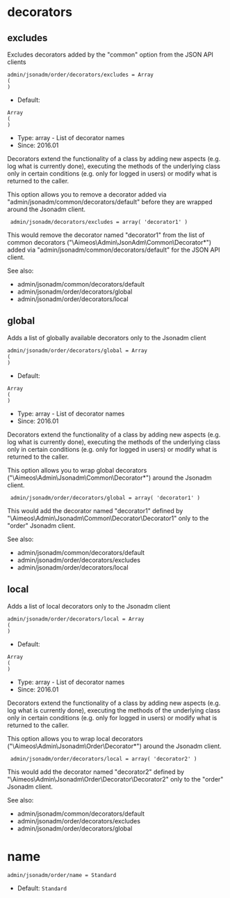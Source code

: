 
# decorators
## excludes

Excludes decorators added by the "common" option from the JSON API clients

```
admin/jsonadm/order/decorators/excludes = Array
(
)
```

* Default: 
```
Array
(
)
```
* Type: array - List of decorator names
* Since: 2016.01

Decorators extend the functionality of a class by adding new aspects
(e.g. log what is currently done), executing the methods of the underlying
class only in certain conditions (e.g. only for logged in users) or
modify what is returned to the caller.

This option allows you to remove a decorator added via
"admin/jsonadm/common/decorators/default" before they are wrapped
around the Jsonadm client.

```
 admin/jsonadm/decorators/excludes = array( 'decorator1' )
```

This would remove the decorator named "decorator1" from the list of
common decorators ("\Aimeos\Admin\JsonAdm\Common\Decorator\*") added via
"admin/jsonadm/common/decorators/default" for the JSON API client.

See also:

* admin/jsonadm/common/decorators/default
* admin/jsonadm/order/decorators/global
* admin/jsonadm/order/decorators/local

## global

Adds a list of globally available decorators only to the Jsonadm client

```
admin/jsonadm/order/decorators/global = Array
(
)
```

* Default: 
```
Array
(
)
```
* Type: array - List of decorator names
* Since: 2016.01

Decorators extend the functionality of a class by adding new aspects
(e.g. log what is currently done), executing the methods of the underlying
class only in certain conditions (e.g. only for logged in users) or
modify what is returned to the caller.

This option allows you to wrap global decorators
("\Aimeos\Admin\Jsonadm\Common\Decorator\*") around the Jsonadm
client.

```
 admin/jsonadm/order/decorators/global = array( 'decorator1' )
```

This would add the decorator named "decorator1" defined by
"\Aimeos\Admin\Jsonadm\Common\Decorator\Decorator1" only to the
"order" Jsonadm client.

See also:

* admin/jsonadm/common/decorators/default
* admin/jsonadm/order/decorators/excludes
* admin/jsonadm/order/decorators/local

## local

Adds a list of local decorators only to the Jsonadm client

```
admin/jsonadm/order/decorators/local = Array
(
)
```

* Default: 
```
Array
(
)
```
* Type: array - List of decorator names
* Since: 2016.01

Decorators extend the functionality of a class by adding new aspects
(e.g. log what is currently done), executing the methods of the underlying
class only in certain conditions (e.g. only for logged in users) or
modify what is returned to the caller.

This option allows you to wrap local decorators
("\Aimeos\Admin\Jsonadm\Order\Decorator\*") around the Jsonadm
client.

```
 admin/jsonadm/order/decorators/local = array( 'decorator2' )
```

This would add the decorator named "decorator2" defined by
"\Aimeos\Admin\Jsonadm\Order\Decorator\Decorator2" only to the
"order" Jsonadm client.

See also:

* admin/jsonadm/common/decorators/default
* admin/jsonadm/order/decorators/excludes
* admin/jsonadm/order/decorators/global

# name

```
admin/jsonadm/order/name = Standard
```

* Default: `Standard`
